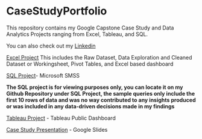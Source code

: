 # CaseStudyPortfolio
This repository contains my Google Capstone Case Study and Data Analytics Projects ranging from Excel, Tableau, and SQL.

You can also check out my [Linkedin](www.linkedin.com/in/brittany-spears-420207230)


[Excel Project](https://docs.google.com/spreadsheets/d/1ki5Vh6Hxerjj0F_MV7hv8mpfJEbZyF4EJvIng6TSWaE/edit?usp=sharing) This includes the Raw Dataset, Data Exploration and Cleaned Dataset or Workingsheet, Pivot Tables, and Excel based dashboard


[SQL Project](https://github.com/Bspears711/SQLPortfolio-/blob/main/CoffeeSalesData)- Microsoft SMSS 

**The SQL project is for viewing purposes only, you can locate it on my Github Repository under SQL Project, the sample queries only include the first 10 rows of data and
was no way contributed to any insights produced or was included in any data-driven decisions made in my findings**


[Tableau Project](https://docs.google.com/spreadsheets/d/1ki5Vh6Hxerjj0F_MV7hv8mpfJEbZyF4EJvIng6TSWaE/edit?usp=sharing) - Tableau Public Dashboard


[Case Study Presentation](https://docs.google.com/presentation/d/1Y072XWjOUH4EFBM2O3tAOXD1EFtejWgwYyVdlhWKARA/edit?usp=sharing) - Google Slides
